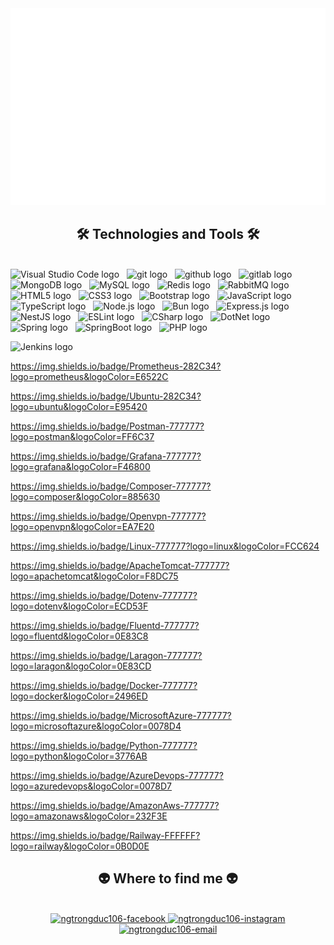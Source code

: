 <!-- ngtrongduc106 -->
<a href="#" target="_blank">
  <img src="svg/ngtrongduc106.svg" width="1200" alt="ngtrongduc106-official" />
</a>

<h2 align="center">🛠 Technologies and Tools 🛠</h2>
<br>
<!-- https://simpleicons.org/ -->
<span><img src="https://img.shields.io/badge/VS%20Code-FFFFFF?logo=visual-studio-code&logoColor=007ACC" alt="Visual Studio Code logo" title="Visual Studio Code" height="30" /></span>
&nbsp;
<span><img src="https://img.shields.io/badge/git-FFFFFF?logo=git&logoColor=F05032" alt="git logo" title="git" height="30" /></span>
&nbsp;
<span><img src="https://img.shields.io/badge/Github-FFFFFF?logo=github&logoColor=181717" alt="github logo" title="github" height="30" /></span>
&nbsp;
<span><img src="https://img.shields.io/badge/Gitlab-FFFFFF?logo=gitlab&logoColor=FC6D26" alt="gitlab logo" title="gitlab" height="30" /></span>
&nbsp;
</br>
<span><img src="https://img.shields.io/badge/MongoDB-FFFFFF?logo=mongodb&logoColor=47A248" alt="MongoDB logo" title="MongoDB" height="30" /></span>
&nbsp;
<span><img src="https://img.shields.io/badge/MySQL-FFFFFF?logo=mysql&logoColor=4479A1" alt="MySQL logo" title="MySQL" height="30" /></span>
&nbsp;
<span><img src="https://img.shields.io/badge/Redis-FFFFFF?logo=redis&logoColor=DC382D" alt="Redis logo" title="Redis" height="30" /></span>
&nbsp;
<span><img src="https://img.shields.io/badge/Rabbitmq-FFFFFF?logo=rabbitmq&logoColor=FF6600" alt="RabbitMQ logo" title="RabbitMQ" height="30" /></span>
&nbsp;
</br>
<span><img src="https://img.shields.io/badge/HTML5-FFFFFF?logo=html5&logoColor=E34F26" alt="HTML5 logo" title="HTML5" height="30" /></span>
&nbsp;
<span><img src="https://img.shields.io/badge/CSS3-FFFFFF?logo=css3&logoColor=1572B6" alt="CSS3 logo" title="CSS3" height="30" /></span>
&nbsp;
<span><img src="https://img.shields.io/badge/Bootstrap-FFFFFF?logo=bootstrap&logoColor=7952B3" alt="Bootstrap logo" title="Bootstrap" height="30" /></span>
&nbsp;
<span><img src="https://img.shields.io/badge/JavaScript-FFFFFF?logo=javascript&logoColor=F7DF1E" alt="JavaScript logo" title="JavaScript" height="30" /></span>
&nbsp;
<span><img src="https://img.shields.io/badge/TypeScript-FFFFFF?logo=typescript&logoColor=3178C6" alt="TypeScript logo" title="TypeScript" height="30" /></span>
&nbsp;
<span><img src="https://img.shields.io/badge/Node.js-FFFFFF?logo=node.js&logoColor=00F200" alt="Node.js logo" title="Node.js" height="30" /></span>
&nbsp;
<span><img src="https://img.shields.io/badge/Bun-FFFFFF?logo=bun&logoColor=000000" alt="Bun logo" title="Bun" height="30" /></span>
&nbsp;
<span><img src="https://img.shields.io/badge/Express-FFFFFF?logo=express&logoColor=000000" alt="Express.js logo" title="Express.js" height="30" /></span>
&nbsp;
<span><img src="https://img.shields.io/badge/NestJS-FFFFFF?logo=nestjs&logoColor=E0234E" alt="NestJS logo" title="NestJS" height="30" /></span>
&nbsp;
<span><img src="https://img.shields.io/badge/ESLint-FFFFFF?logo=eslint&logoColor=4B32C3" alt="ESLint logo" title="ESLint" height="30" /></span>
&nbsp;
<span><img src="https://img.shields.io/badge/CSharp-FFFFFF?logo=csharp&logoColor=512BD4" alt="CSharp logo" title="C#" height="30" /></span>
&nbsp;
<span><img src="https://img.shields.io/badge/DotNet-FFFFFF?logo=.net&logoColor=512BD4" alt="DotNet logo" title="DotNet" height="30" /></span>
&nbsp;
<span><img src="https://img.shields.io/badge/Spring-FFFFFF?logo=spring&logoColor=6DB33F" alt="Spring logo" title="Spring" height="30" /></span>
&nbsp;
<span><img src="https://img.shields.io/badge/SpringBoot-FFFFFF?logo=springboot&logoColor=6DB33F" alt="SpringBoot logo" title="SpringBoot" height="30" /></span>
&nbsp;
<span><img src="https://img.shields.io/badge/PHP-FFFFFF?logo=php&logoColor=777BB4" alt="PHP logo" title="PHP" height="30" /></span>
&nbsp;



<!-- DevOps -->
<span><img src="https://img.shields.io/badge/Jenkins-FFFFFF?logo=jenkins&logoColor=D24939" alt="Jenkins logo" title="Jenkins" height="30" /></span>
&nbsp;

https://img.shields.io/badge/Prometheus-282C34?logo=prometheus&logoColor=E6522C

https://img.shields.io/badge/Ubuntu-282C34?logo=ubuntu&logoColor=E95420

https://img.shields.io/badge/Postman-777777?logo=postman&logoColor=FF6C37



https://img.shields.io/badge/Grafana-777777?logo=grafana&logoColor=F46800

https://img.shields.io/badge/Composer-777777?logo=composer&logoColor=885630

https://img.shields.io/badge/Openvpn-777777?logo=openvpn&logoColor=EA7E20

https://img.shields.io/badge/Linux-777777?logo=linux&logoColor=FCC624

https://img.shields.io/badge/ApacheTomcat-777777?logo=apachetomcat&logoColor=F8DC75

https://img.shields.io/badge/Dotenv-777777?logo=dotenv&logoColor=ECD53F

https://img.shields.io/badge/Fluentd-777777?logo=fluentd&logoColor=0E83C8

https://img.shields.io/badge/Laragon-777777?logo=laragon&logoColor=0E83CD

https://img.shields.io/badge/Docker-777777?logo=docker&logoColor=2496ED

https://img.shields.io/badge/MicrosoftAzure-777777?logo=microsoftazure&logoColor=0078D4

https://img.shields.io/badge/Python-777777?logo=python&logoColor=3776AB

https://img.shields.io/badge/AzureDevops-777777?logo=azuredevops&logoColor=0078D7

https://img.shields.io/badge/AmazonAws-777777?logo=amazonaws&logoColor=232F3E


https://img.shields.io/badge/Railway-FFFFFF?logo=railway&logoColor=0B0D0E
<br>
<h2 align="center">👽 Where to find me 👽</h2>
<br>
<!-- https://icons8.com -->
<div align="center">
  <a href="https://facebook.com/ngtrongduc106" target="blank">
    <img src="https://img.icons8.com/bubbles/100/000000/facebook-new.png" alt="ngtrongduc106-facebook" />
  </a>
  <a href="https://instagram.com/ngtrongduc106" target="blank">
    <img src="https://img.icons8.com/bubbles/100/000000/instagram.png" alt="ngtrongduc106-instagram" />
  </a>
  <a href="mailto:ngtrongduc106@gmail.com" target="top">
    <img src="https://img.icons8.com/bubbles/100/000000/apple-mail.png" alt="ngtrongduc106-email" />
  </a>
</div>